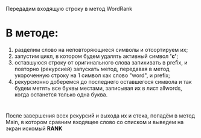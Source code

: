 Передадим входящую строку в метод WordRank

<h1>В методе:</h1>

1. разделим слово на неповторяющиеся символы и отсортируем их;
2. запустим цикл, в котором  будем удалять активный символ <strong>'c'</strong>;
3. оставшуюся строку от оригинального слова запихивать в prefix, и повторно (рекурсией) запускать метод, передавая в метод укороченную строку на 1 символ как слово "word", и prefix;
4. рекурсионно доберемся до последнего оставшегося символа и так будем метять все буквы местами, записывая их в лист allwords, когда останется только одна буква.<h1> </h1>

После завершения всех рекурсий и выхода их и стека, попадём в метод Main, в котором сравним входящее слово со списком и выведем на экран искомый <b> RANK </b>



